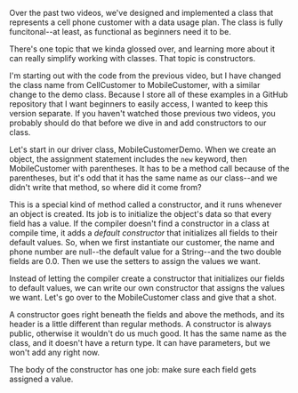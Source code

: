 Over the past two videos, we've designed and implemented a class that represents a cell phone customer with a data usage plan. The class is fully funcitonal--at least, as functional as beginners need it to be.

There's one topic that we kinda glossed over, and learning more about it can really simplify working with classes. That topic is constructors. 

I'm starting out with the code from the previous video, but I have changed the class name from CellCustomer to MobileCustomer, with a similar change to the demo class. Because I store all of these examples in a GitHub repository that I want beginners to easily access, I wanted to keep this version separate. If you haven't watched those previous two videos, you probably should do that before we dive in and add constructors to our class.

Let's start in our driver class, MobileCustomerDemo. 
When we create an object, the assignment statement includes the `new` keyword, then MobileCustomer with parentheses. It has to be a method call because of the parentheses, but it's odd that it has the same name as our class--and we didn't write that method, so where did it come from?

This is a special kind of method called a constructor, and it runs whenever an object is created. Its job is to initialize the object's data so that every field has a value. If the compiler doesn't find a constructor in a class at compile time, it adds a *default constructor* that initializes all fields to their default values. So, when we first instantiate our customer, the name and phone number are null--the default value for a String--and the two double fields are 0.0. Then we use the setters to assign the values we want.

Instead of letting the compiler create a constructor that initializes our fields to default values, we can write our own constructor that assigns the values we want. Let's go over to the MobileCustomer class and give that a shot.

A constructor goes right beneath the fields and above the methods, and its header is a little different than regular methods. A constructor is always public, otherwise it wouldn't do us much good. It has the same name as the class, and it doesn't have a return type. It can have parameters, but we won't add any right now.

The body of the constructor has one job: make sure each field gets assigned a value.
